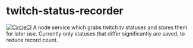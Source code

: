 # twitch-status-recorder
[![CircleCI](https://circleci.com/gh/ejcoyle88/twitch-status-recorder.svg?style=svg)](https://circleci.com/gh/ejcoyle88/twitch-status-recorder)
A node service which grabs twitch.tv statuses and stores them for later use.
Currently only statuses that differ significantly are saved, to reduce record count.
